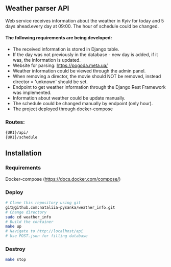 ## Weather parser API

Web service receives information about the weather in Kyiv for today and 5 days ahead.every day at 09:00.
The hour of schedule could be changed.

#### The following requirements are being developed:
* The received information is stored in Django table. 
* If the day was not previously in the database - new day is added, if it was, the information is updated.
* Website for parsing: https://pogoda.meta.ua/
* Weather information could be viewed through the admin panel.
* When removing a director, the movie should NOT be removed, instead director = 'unknown' should be set.
* Endpoint to get weather information through the Django Rest Framework was implemented. 
* Information about weather could be update manually. 
* The schedule could be changed manually by endpoint (only hour). 
* The project deployed through docker-compose

### Routes:
```bash
{URI}/api/
{URI}/schedule
```

## Installation

### Requirements

Docker-compose (https://docs.docker.com/compose/)

### Deploy

```bash
# Clone this repository using git
git@github.com:nataliia-pysanka/weather_info.git
# Change directory
sudo cd weather_info
# Build the container
make up
# Navigate to http://localhost/api
# Use POST.json for filling database
```

### Destroy

```bash
make stop
```
